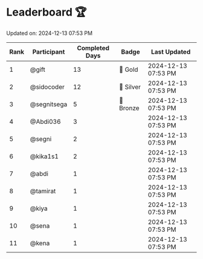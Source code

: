 # Leaderboard 🏆

Updated on: 2024-12-13 07:53 PM

| Rank | Participant       | Completed Days | Badge      | Last Updated         |
|------|-------------------|----------------|------------|----------------------|
| 1    | @gift             | 13             | 🏅 Gold     | 2024-12-13 07:53 PM |
| 2    | @sidocoder        | 12             | 🥈 Silver   | 2024-12-13 07:53 PM |
| 3    | @segnitsega       | 5              | 🥉 Bronze   | 2024-12-13 07:53 PM |
| 4    | @Abdi036          | 3              |            | 2024-12-13 07:53 PM |
| 5    | @segni            | 2              |            | 2024-12-13 07:53 PM |
| 6    | @kika1s1          | 2              |            | 2024-12-13 07:53 PM |
| 7    | @abdi             | 1              |            | 2024-12-13 07:53 PM |
| 8    | @tamirat          | 1              |            | 2024-12-13 07:53 PM |
| 9    | @kiya             | 1              |            | 2024-12-13 07:53 PM |
| 10   | @sena             | 1              |            | 2024-12-13 07:53 PM |
| 11   | @kena             | 1              |            | 2024-12-13 07:53 PM |
